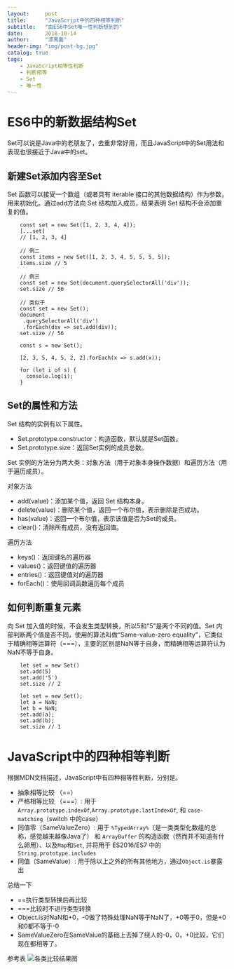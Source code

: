 ```yaml
---
layout:     post
title:      "JavaScript中的四种相等判断"
subtitle:   "由ES6中Set唯一性判断想到的"
date:       2018-10-14
author:     "漆黑菌"
header-img: "img/post-bg.jpg"
catalog: true
tags:
    - JavaScript相等性判断
    - 判断相等
    - Set
    - 唯一性
---
```


# ES6中的新数据结构Set
Set可以说是Java中的老朋友了，去重非常好用，而且JavaScript中的Set用法和表现也很接近于Java中的set。

## 新建Set添加内容至Set
Set 函数可以接受一个数组（或者具有 iterable 接口的其他数据结构）作为参数，用来初始化。通过add方法向 Set 结构加入成员，结果表明 Set 结构不会添加重复的值。

```
    const set = new Set([1, 2, 3, 4, 4]);
    [...set]
    // [1, 2, 3, 4]
    
    // 例二
    const items = new Set([1, 2, 3, 4, 5, 5, 5, 5]);
    items.size // 5
    
    // 例三
    const set = new Set(document.querySelectorAll('div'));
    set.size // 56
    
    // 类似于
    const set = new Set();
    document
     .querySelectorAll('div')
     .forEach(div => set.add(div));
    set.size // 56

    const s = new Set();
    
    [2, 3, 5, 4, 5, 2, 2].forEach(x => s.add(x));
    
    for (let i of s) {
      console.log(i);
    }
```
## Set的属性和方法
Set 结构的实例有以下属性。

- Set.prototype.constructor：构造函数，默认就是Set函数。
- Set.prototype.size：返回Set实例的成员总数。

Set 实例的方法分为两大类：对象方法（用于对象本身操作数据）和遍历方法（用于遍历成员）。

对象方法

- add(value)：添加某个值，返回 Set 结构本身。
- delete(value)：删除某个值，返回一个布尔值，表示删除是否成功。
- has(value)：返回一个布尔值，表示该值是否为Set的成员。
- clear()：清除所有成员，没有返回值。

遍历方法

- keys()：返回键名的遍历器
- values()：返回键值的遍历器
- entries()：返回键值对的遍历器
- forEach()：使用回调函数遍历每个成员

## 如何判断重复元素
向 Set 加入值的时候，不会发生类型转换，所以5和"5"是两个不同的值。Set 内部判断两个值是否不同，使用的算法叫做“Same-value-zero equality”，它类似于精确相等运算符（===），主要的区别是NaN等于自身，而精确相等运算符认为NaN不等于自身。

```
    let set = new Set()
    set.add(5)
    set.add('5')
    set.size // 2
```

```
    let set = new Set();
    let a = NaN;
    let b = NaN;
    set.add(a);
    set.add(b);
    set.size // 1
```

# JavaScript中的四种相等判断
根据MDN文档描述，JavaScript中有四种相等性判断，分别是。
- 抽象相等比较 （==）
- 严格相等比较 （===）: 用于  `Array.prototype.indexOf`,`Array.prototype.lastIndexOf`, 和 `case-matching`（switch 中的case）
- 同值零（SameValueZero）: 用于 `%TypedArray%`（是一类类型化数组的总称，感觉越来越像Java了） 和 `ArrayBuffer` 的构造函数（然而并不知道有什么卵用）、以及`Map`和`Set`, 并将用于 ES2016/ES7 中的`String.prototype.includes`
- 同值（SameValue）: 用于除以上之外的所有其他地方，通过`Object.is`暴露出

总结一下
- ==执行类型转换后再比较
- ===比较时不进行类型转换
- Object.is对NaN和+0，-0做了特殊处理NaN等于NaN了，+0等于0，但是+0和0都不等于-0
- SameValueZero在SameValue的基础上去掉了绕人的-0，0，+0比较，它们现在都相等了。

参考表
![各类比较结果图](https://cl.ly/2b6a21adf12b/download/Image%202018-10-15%20at%2012.12.40%20AM.png)